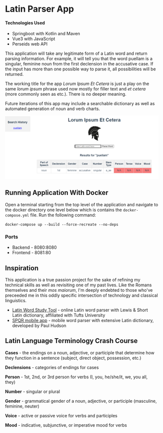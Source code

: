 # Latin Parser App

#### Technologies Used
- Springboot with Kotlin and Maven
- Vue3 with JavaScript
- Perseids web API

This application will take any legitimate form of a Latin word and return parsing information. For example, it will tell you that the word puellam is a singular, feminine noun from the first declension in the accusative case. If the input has more than one possible way to parse it, all possibilities will be returned.

The working title for the app *Lorum Ipsum Et Cetera* is just a play on the same *lorum ipsum* phrase used now mostly for filler text and *et cetera* (more commonly seen as etc.). There is no deeper meaning.

Future iterations of this app may include a searchable dictionary as well as automated generation of noun and verb charts.

![parsed results for puella using this application](image.png)

## Running Application With Docker
Open a terminal starting from the top level of the application and navigate to the docker directory one level below which is contains the `docker-compose.yml` file. Run the following command:

```
docker-compose up --build --force-recreate --no-deps
```
### Ports
- Backend - 8080:8080
- Frontend - 8081:80

## Inspiration
This application is a true passion project for the sake of refining my technical skills as well as revisiting one of my past lives. Like the Romans themselves and their *mos maiorum*, I'm deeply endebted to those who've preceeded me in this oddly specific intersection of technology and classical linguistics.

- [Latin Word Study Tool](https://www.perseus.tufts.edu/hopper/morph?l=chartis&la=la) - online Latin word parser with Lewis & Short Latin dictionary, affiliated with Tufts University
- [SPQR mobile app](https://apps.apple.com/us/app/spqr-latin-dictionary-and-reader/id407340562) -  mobile word parser with extensive Latin dictionary, developed by Paul Hudson

## Latin Language Terminology Crash Course

**Cases** - the endings on a noun, adjective, or participle that determine how they function in a sentence (subject, direct object, possession, etc.)

**Declensions** - categories of endings for cases

**Person** - 1st, 2nd, or 3rd person for verbs (I, you, he/she/it, we, you all, they)

**Number** - singular or plural

**Gender** - grammatical gender of a noun, adjective, or participle (masculine, feminine, neuter)

**Voice** - active or passive voice for verbs and participles

**Mood** - indicative, subjunctive, or imperative mood for verbs